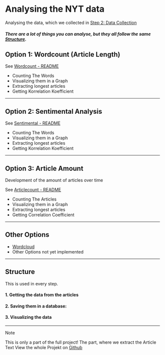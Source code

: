 # Analysing the NYT data

Analysing the data, which we collected in [Step 2: Data Collection](../data-collection/)

##### There are a lot of things you can analyse, but they all follow the same [Structure](#structure).

## Option 1: Wordcount (Article Length)

See [Wordcount - README](./Wordcount/)

- Counting The Words
- Visualizing them in a Graph
- Extracting longest articles
- Getting Korrelation Koefficient

---

## Option 2: Sentimental Analysis

See [Sentimental - README](./Sentimental/)

- Counting The Words
- Visualizing them in a Graph
- Extracting longest articles
- Getting Korrelation Koefficient

---

## Option 3: Article Amount

Development of the amount of articles over time

See [Articlecount - README](./Articlecount//)

- Counting The Articles
- Visualizing them in a Graph
- Extracting longest articles
- Getting Correlation Coefficient

---

## Other Options

- [Wordcloud](./Wordcloud/)
- Other Options not yet implemented

---

## Structure

This is used in every step.

#### 1. Getting the data from the articles

#### 2. Saving them in a database:

#### 3. Visualizing the data

---

> [!NOTE]
> This is only a part of the full project!
> The part, where we extract the Article Text
> View the whole Projekt on [Github](https://github.com/AdminL3/Jugend-Forscht/)
